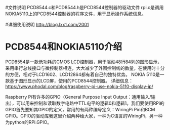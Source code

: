 #文件说明
PCD8544.c和PCD8544.h是PCD8544控制器的驱动文件
rpi.c是调用NOKIA5110上的PCD8544控制器的程序文件，用于显示操作系统信息。

#详细使用说明
http://blog.lxx1.com/2001

# PCD8544和NOKIA5110介绍
PCD8554是一款低功耗的CMOS LCD控制器，用于驱动48行84列的图形显示，采用串行总线接口与微控制器相连，大大减少了外围控制线的数量，在使用时十分的方便，相对于LCD1602、LCD12864都有着自己的独特优势。
NOKIA 5110是一款基于图形显示的LCD屏，使用的PCD8544控制器。
详细信息：https://www.phodal.com/blog/raspberry-pi-use-nokia-5110-display-ip/

Raspberry Pi有许多的GPIO（General Purpose Input Output：通用输入/输出），可以用来控制和读取数字电路中TTL电平的逻辑0和逻辑1。我们要使用RPi的GPIO首先要知其GPIO的定义，常用的有两种编号定义：WiringPi Pin和BCM GPIO。GPIO的驱动库我这里介绍两种给大家，一种为C语言的WiringPi，另一种为python的RPi.GPIO。
